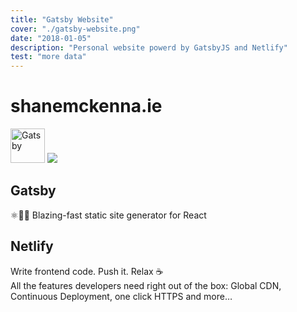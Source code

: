 ```yaml
---
title: "Gatsby Website"
cover: "./gatsby-website.png"
date: "2018-01-05"
description: "Personal website powerd by GatsbyJS and Netlify"
test: "more data"
---
```

# shanemckenna.ie

<a target="_blank"><img alt="Gatsby" src="https://www.gatsbyjs.org/gatsby-negative.svg" width="55"></a>
<a target="_blank"><img src="https://www.netlify.com/img/global/badges/netlify-color-accent.svg"/></a>

## Gatsby

⚛️📄🚀 Blazing-fast static site generator for React

## Netlify
Write frontend code. Push it. Relax ☕️
<br/>
All the features developers need right out of the box: Global CDN, Continuous Deployment, one click HTTPS and more…